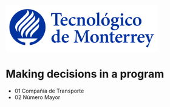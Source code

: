 ![Tec de Monterrey](images/logotecmty.png)
# Making decisions in a program

- 01 Compañía de Transporte
- 02 Número Mayor

